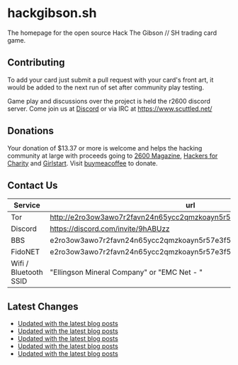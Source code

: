 # hackgibson.sh
The homepage for the open source Hack The Gibson // SH trading card game.


## Contributing

To add your card just submit a pull request with your card's front art, it would be added to the next run of set after community play testing.

Game play and discussions over the project is held the r2600 discord server. Come join us at [Discord](https://discord.com/invite/9hABUzz) or via IRC at https://www.scuttled.net/


## Donations

Your donation of $13.37 or more is welcome and helps the hacking community at large with proceeds going to [2600 Magazine](https://2600.com/), [Hackers for Charity](https://hackersforcharity.org) and [Girlstart](https://girlstart.org).  Visit [buymeacoffee](https://www.buymeacoffee.com/hackgibson.sh) to donate.


## Contact Us

Service | url
-|-
Tor | http://e2ro3ow3awo7r2favn24n65ycc2qmzkoayn5r57e3f56nvjwdcgg32ad.onion
Discord | https://discord.com/invite/9hABUzz
BBS | e2ro3ow3awo7r2favn24n65ycc2qmzkoayn5r57e3f56nvjwdcgg32ad.onion:23
FidoNET | e2ro3ow3awo7r2favn24n65ycc2qmzkoayn5r57e3f56nvjwdcgg32ad.onion:24554
Wifi / Bluetooth SSID | "Ellingson Mineral Company" or "EMC Net - <fidonet address>"

## Latest Changes
<!-- BLOG-POST-LIST:START -->
- [Updated with the latest blog posts](https://github.com/DFW2600/hackgibson.sh/commit/db0f73abe36816accfc2b9332609f4f991c08f7d)
- [Updated with the latest blog posts](https://github.com/DFW2600/hackgibson.sh/commit/64a4e101dd2c38ab910c73b280ec370db1471ebf)
- [Updated with the latest blog posts](https://github.com/DFW2600/hackgibson.sh/commit/76332f29a617e6c929f588de25c6903f5da95825)
- [Updated with the latest blog posts](https://github.com/DFW2600/hackgibson.sh/commit/18050b1a709e90b62dda2b58670cdcb03c46386d)
- [Updated with the latest blog posts](https://github.com/DFW2600/hackgibson.sh/commit/6eafc4106bf9a5ee60eb8a677bfcf00319da6c35)
<!-- BLOG-POST-LIST:END -->
